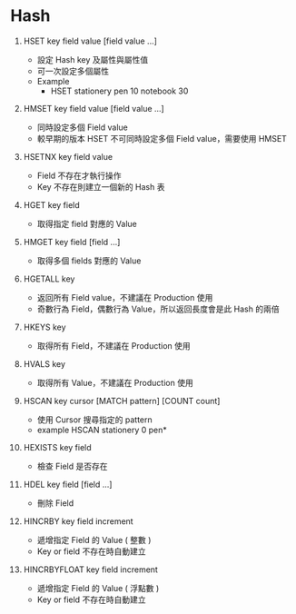 # Hash

1. HSET key field value [field value ...]
    - 設定 Hash key 及屬性與屬性值
    - 可一次設定多個屬性
    - Example
        - HSET stationery pen 10 notebook 30

2. HMSET key field value [field value ...]
    - 同時設定多個 Field value
    - 較早期的版本 HSET 不可同時設定多個 Field value，需要使用 HMSET

2. HSETNX key field value
    - Field 不存在才執行操作
    - Key 不存在則建立一個新的 Hash 表

3. HGET key field
    - 取得指定 field 對應的 Value

4. HMGET key field [field ...]
    - 取得多個 fields 對應的 Value

5. HGETALL key
    - 返回所有 Field value，不建議在 Production 使用
    - 奇數行為 Field，偶數行為 Value，所以返回長度會是此 Hash 的兩倍

6. HKEYS key
    - 取得所有 Field，不建議在 Production 使用

7. HVALS key
    - 取得所有 Value，不建議在 Production 使用

6. HSCAN key cursor [MATCH pattern] [COUNT count]
    - 使用 Cursor 搜尋指定的 pattern
    - example HSCAN stationery 0 pen*

7. HEXISTS key field
    - 檢查 Field 是否存在

8. HDEL key field [field ...]
    - 刪除 Field

9. HINCRBY key field increment
    - 遞增指定 Field 的 Value ( 整數 )
    - Key or field 不存在時自動建立

10. HINCRBYFLOAT key field increment
    - 遞增指定 Field 的 Value ( 浮點數 )
    - Key or field 不存在時自動建立